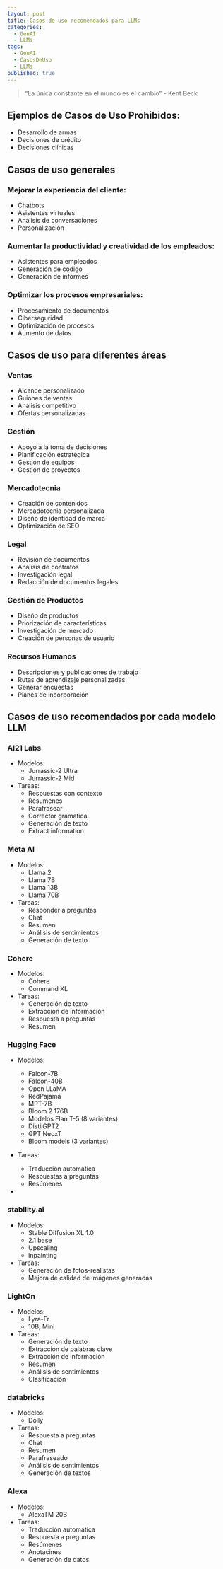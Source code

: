 ```yaml
---
layout: post
title: Casos de uso recomendados para LLMs
categories:
  - GenAI
  - LLMs
tags:
  - GenAI
  - CasosDeUso
  - LLMs
published: true
---
```


> “La única constante en el mundo es el cambio” - Kent Beck

## Ejemplos de Casos de Uso Prohibidos:
  - Desarrollo de armas
  - Decisiones de crédito
  - Decisiones clínicas

## Casos de uso generales 

### Mejorar la experiencia del cliente:
- Chatbots
- Asistentes virtuales
- Análisis de conversaciones
- Personalización

### Aumentar la productividad y creatividad de los empleados:
- Asistentes para empleados
- Generación de código
- Generación de informes

### Optimizar los procesos empresariales:
- Procesamiento de documentos
- Ciberseguridad
- Optimización de procesos
- Aumento de datos

## Casos de uso  para diferentes áreas

### Ventas
- Alcance personalizado
- Guiones de ventas
- Análisis competitivo
- Ofertas personalizadas

### Gestión
- Apoyo a la toma de decisiones
- Planificación estratégica
- Gestión de equipos
- Gestión de proyectos

### Mercadotecnia
- Creación de contenidos
- Mercadotecnia personalizada
- Diseño de identidad de marca
- Optimización de SEO

### Legal
- Revisión de documentos
- Análisis de contratos
- Investigación legal
- Redacción de documentos legales

### Gestión de Productos
- Diseño de productos
- Priorización de características
- Investigación de mercado
- Creación de personas de usuario

### Recursos Humanos
- Descripciones y publicaciones de trabajo
- Rutas de aprendizaje personalizadas
- Generar encuestas
- Planes de incorporación


## Casos de uso recomendados por cada modelo LLM

### AI21 Labs
- Modelos: 
	- Jurrassic-2 Ultra 
	- Jurrassic-2 Mid
- Tareas: 
	- Respuestas con contexto
	- Resumenes
	- Parafrasear
	- Corrector gramatical
	- Generación de texto
	- Extract information

### Meta AI
- Modelos: 
	- Llama 2 
	- Llama 7B
	- Llama 13B
	- Llama 70B
- Tareas: 
	- Responder a preguntas
	- Chat
	- Resumen
	- Análisis de sentimientos
	- Generación de texto

### Cohere
- Modelos: 
	- Cohere
	- Command XL
- Tareas: 
	- Generación de texto
	- Extracción de información
	- Respuesta a preguntas
	- Resumen

### Hugging Face
- Modelos: 
	- Falcon-7B
	- Falcon-40B
	- Open LLaMA
	- RedPajama
	- MPT-7B
	- Bloom 2 176B
	- Modelos Flan T-5 (8 variantes)
	- DistilGPT2
	- GPT NeoxT
	- Bloom models (3 variantes)
	
- Tareas: 
	- Traducción automática
	- Respuestas a preguntas
	- Resúmenes
- 
### stability.ai
- Modelos: 
	- Stable Diffusion XL 1.0
	- 2.1 base
	- Upscaling
	- inpainting
- Tareas: 
	- Generación de fotos-realistas
	- Mejora de calidad de imágenes generadas

### LightOn
- Modelos: 
	- Lyra-Fr
	- 10B, Mini
- Tareas: 
	- Generación de texto
	- Extracción de palabras clave
	- Extracción de información
	- Resumen
	- Análisis de sentimientos
	- Clasificación

### databricks
- Modelos: 
	- Dolly
- Tareas: 
	- Respuesta a preguntas
	- Chat
	- Resumen
	- Parafraseado
	- Análisis de sentimientos
	- Generación de textos

### Alexa
- Modelos: 
	- AlexaTM 20B
- Tareas:
	- Traducción automática
	- Respuesta a preguntas
	- Resúmenes
	- Anotacines
	- Generación de datos